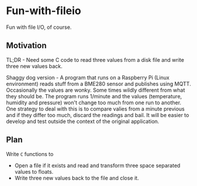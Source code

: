 # Fun-with-fileio

Fun with file I/O, of course.

## Motivation

TL;DR - Need some C code to read three values from a disk file and write three new values back.

Shaggy dog version - A program that runs on a Raspberry Pi (Linux environment) reads stuff from a BME280 sensor and publishes using MQTT. Occasionally the values are wonky. Some times wildly different from what they should be. The program runs 1/minute and the values (temperature, humidity and pressure) won't change too much from one run to another. One strategy to deal with this is to compare valies from a minute previous and if they differ too much, discard the readings and bail. It will be easier to develop and test outside the context of the original application.

## Plan

Write `C` functions to

* Open a file if it exists and read and transform three space separated values to floats.
* Write three new values back to the file and close it.
